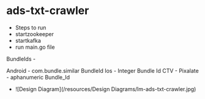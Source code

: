 # ads-txt-crawler

- Steps to run
- startzookeeper
- startkafka
- run main.go file

BundleIds - 

Android  - com.bundle.similar BundleId
Ios - Integer Bundle Id
CTV - Pixalate - aphanumeric Bundle_Id


- ![Design Diagram](/resources/Design Diagrams/lm-ads-txt-crawler.jpg)